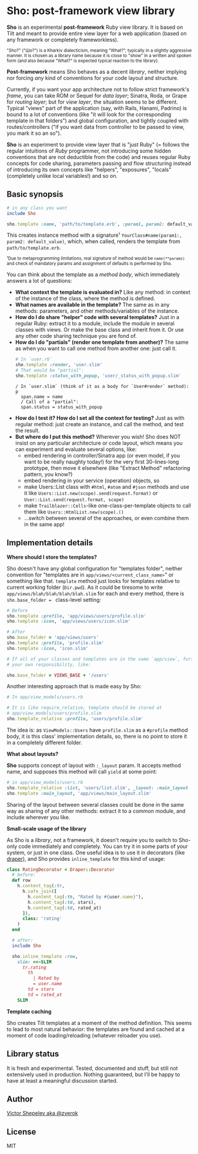 # Sho: post-framework view library

**Sho** is an experimental **post-framework** Ruby view library. It is based on Tilt and meant to provide entire view layer for a web application (based on any framework or completely frameworkless).

<small>"Sho?" ("Шо?") is a Kharkiv dialecticism, meaning "What?", typically in a slightly aggressive manner. It is chosen as a library name because it is close to "show" in a written and spoken form (and also because "What?" is expected typical reaction to the library).</small>

**Post-framework** means Sho behaves as a decent _library_, neither implying nor forcing _any_ kind of conventions for your code layout and structure.

Currently, if you want your app architecture not to follow strict framework's _frame_, you can take ROM or Sequel for _data layer_; Sinatra, Roda, or Grape for _routing layer_; but for _view layer_, the situation seems to be different. Typical "views" part of the application (say, with Rails, Hanami, Padrino) is bound to a lot of conventions (like "it will look for the corresponding template in that folders") and global configuration, and tightly coupled with routes/controllers ("if you want data from controller to be passed to view, you mark it so an so").

**Sho** is an experiment to provide view layer that is "just Ruby" (= follows the regular intuitions of _Ruby_ programmer, not introducing some hidden conventions that are not deductible from the code) and reuses regular Ruby concepts for code sharing, parameters passing and flow structuring instead of introducing its own concepts like "helpers", "exposures", "locals" (completely unlike local variables!) and so on.

## Basic synopsis

```ruby
# in any class you want
include Sho

sho.template :name, 'path/to/template.erb', :param1, param2: default_value
```

This creates instance method with a signature¹ `YourClass#name(param1:, param2: default_value)`, which, when called, renders the template from `path/to/template.erb`.

<small>¹Due to metaprogramming limitations, real signature of method would be `name(**params)` and check of mandatory params and assignment of defaults is performed by Sho.</small>

You can think about the template as a _method body_, which immediately answers a lot of questions:

* **What context the template is evaluated in?** Like any method: in context of the instance of the class, where the method is defined.
* **What names are available in the template?** The same as in any methods: parameters, and other methods/variables of the instance.
* **How do I do share "helper" code with several templates?** Just in a regular Ruby: extract it to a module, include the module in several classes with views. Or make the base class and inherit from it. Or use any other code sharing technique you are fond of.
* **How do I do "partials" (render one template from another)?** The same as when you want to call one method from another one: just call it.
  ```ruby
  # In `user.rb`
  sho.template :render, 'user.slim'
  # That would be "partial":
  sho.template :status_with_popup, 'user/_status_with_popup.slim'
  ```
  ```slim
  / In `user.slim` (think of it as a body for `User#render` method):
  p
    span.name = name
    / Call of a "partial":
    span.status = status_with_popup
  ```
* **How do I test it? How do I set all the context for testing?** Just as with regular method: just create an instance, and call the method, and test the result.
* **But where do I put this method?** Wherever you wish! Sho does NOT insist on any particular architecture or code layout, which means you can experiment and evaluate several options, like:
  * embed rendering in controller/Sinatra app (or even model, if you want to be really naughty today!) for the very first 30-lines-long prototype, then move it elsewhere (like "Extract Method" refactoring pattern, you know?)
  * embed rendering in your service (operation) objects, so
  * make Users::List class with `#html`, `#atom` and `#json` methods and use it like `Users::List.new(scope).send(request.format)` or `User::List.send(request.format, scope)`
  * make `Trailblazer::Cells`-like one-class-per-template objects to call them like `Users::HtmlList.new(scope).()`
  * ...switch between several of the approaches, or even combine them in the same app!

## Implementation details

**Where should I store the templates?**

Sho doesn't have any global configuration for "templates folder", neither convention for "templates are in `app/views/<current_class_name>`" or something like that. `template` method just looks for templates relative to current working folder (`Dir.pwd`). As it could be tiresome to write `app/views/blah/blah/blah/blah.slim` for each and every method, there is `sho.base_folder = ` class-level setting:

```ruby
# Before
sho.template :profile, 'app/views/users/profile.slim'
sho.template :icon, 'app/views/users/icon.slim'

# After
sho.base_folder = 'app/views/users'
sho.template :profile, 'profile.slim'
sho.template :icon, 'icon.slim'

# If all of your classes and templates are in the same `app/view`, further shortcutting is
# your own responsibility, like:

sho.base_folder = VIEWS_BASE + '/users'
```

Another interesting approach that is made easy by Sho:
```ruby
# In app/view_models/users.rb

# It is like require_relative, template should be stored at
# app/view_models/users/profile.slim
sho.template_relative :profile, 'users/profile.slim'
```

The idea is: as `ViewModels::Users` have `profile.slim` as a `#profile` method body, it is this class' implementation details, so, there is no point to store it in a completely different folder.

**What about layouts?**

**Sho** supports concept of layout with `:_layout` param. It accepts method name, and supposes this method will call `yield` at some point:

```ruby
# in app/view_models/users.rb
sho.template_relative :list, 'users/list.slim', _layout: :main_layout
sho.template :main_layout, 'app/views/main_layout.slim'
```

Sharing of the layout between several classes could be done in the same way as sharing of any other methods: extract it to a common module, and include wherever you like.

**Small-scale usage of the library**

As Sho is a _library_, not a framework, it doesn't require you to switch to Sho-only code immediately and completely. You can try it in some parts of your system, or just in one class. One useful idea is to use it in decorators (like [draper](https://github.com/drapergem/draper)), and Sho provides `inline_template` for this kind of usage:

```ruby
class RatingDecorator < Draper::Decorator
  # before:
  def row
    h.content_tag(:tr,
      h.safe_join([
        h.content_tag(:th, "Rated by #{user.name}"),
        h.content_tag(:td, stars),
        h.content_tag(:td, rated_at)
      ]),
      class: 'rating'
    )
  end

  # after:
  include Sho

  sho.inline_template :row,
    slim: <<~SLIM
      tr.rating
        th
          | Rated by
          = user.name
        td = stars
        td = rated_at
    SLIM
```

**Template caching**

Sho creates Tilt templates at a moment of the method definition. This seems to lead to most natural behavior: the templates are found and cached at a moment of code loading/reloading (whatever reloader you use).

## Library status

It is fresh and experimental. Tested, documented and stuff, but still not extensively used in production. Nothing guaranteed, but I'll be happy to have at least a meaningful discussion started.

## Author

[Victor Shepelev aka @zverok](https://zverok.github.io)

## License

MIT
